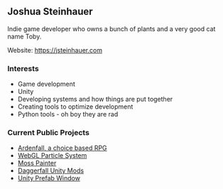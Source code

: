 ## Joshua Steinhauer

Indie game developer who owns a bunch of plants and a very good cat name Toby.

Website: https://jsteinhauer.com

### Interests
* Game development
* Unity
* Developing systems and how things are put together
* Creating tools to optimize development 
* Python tools - oh boy they are rad

### Current Public Projects
* [Ardenfall, a choice based RPG](https://ardenfall.com)
* [WebGL Particle System](https://github.com/joshcamas/webgl-particle-system)
* [Moss Painter](https://github.com/joshcamas/moss-painter)
* [Daggerfall Unity Mods](https://github.com/joshcamas/daggerfall-unity-mods)
* [Unity Prefab Window](https://github.com/joshcamas/prefab-library)
